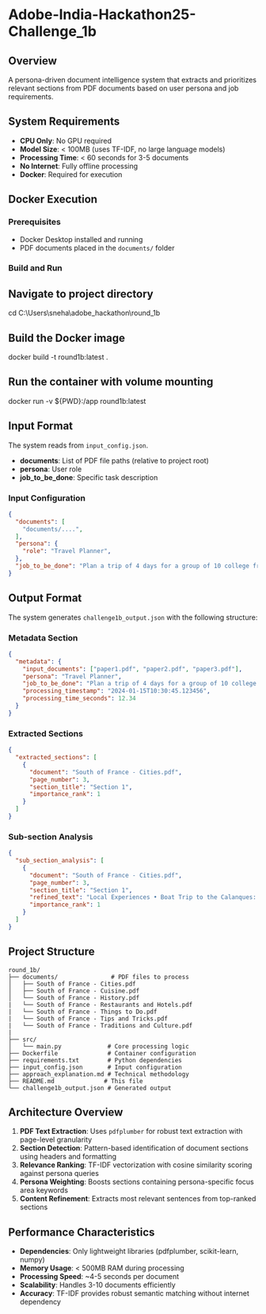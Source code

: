 # Adobe-India-Hackathon25-Challenge_1b

## Overview
A persona-driven document intelligence system that extracts and prioritizes relevant sections from PDF documents based on user persona and job requirements.

## System Requirements
- **CPU Only**: No GPU required
- **Model Size**: < 100MB (uses TF-IDF, no large language models)
- **Processing Time**: < 60 seconds for 3-5 documents
- **No Internet**: Fully offline processing
- **Docker**: Required for execution

## Docker Execution

### Prerequisites
- Docker Desktop installed and running
- PDF documents placed in the `documents/` folder

### Build and Run

## Navigate to project directory
cd C:\Users\sneha\adobe_hackathon\round_1b

## Build the Docker image
docker build -t round1b:latest .

## Run the container with volume mounting
docker run -v ${PWD}:/app round1b:latest

## Input Format

The system reads from `input_config.json`. 
- **documents**: List of PDF file paths (relative to project root)
- **persona**: User role
- **job_to_be_done**: Specific task description

### Input Configuration
```json
{
  "documents": [
    "documents/....",
  ],
  "persona": {
    "role": "Travel Planner",
  },
  "job_to_be_done": "Plan a trip of 4 days for a group of 10 college friends."
}
```

## Output Format

The system generates `challenge1b_output.json` with the following structure:

### Metadata Section
```json
{
  "metadata": {
    "input_documents": ["paper1.pdf", "paper2.pdf", "paper3.pdf"],
    "persona": "Travel Planner",
    "job_to_be_done": "Plan a trip of 4 days for a group of 10 college friends.",
    "processing_timestamp": "2024-01-15T10:30:45.123456",
    "processing_time_seconds": 12.34
  }
}
```

### Extracted Sections
```json
{
  "extracted_sections": [
    {
      "document": "South of France - Cities.pdf",
      "page_number": 3,
      "section_title": "Section 1",
      "importance_rank": 1
    }
  ]
}
```

### Sub-section Analysis
```json
{
  "sub_section_analysis": [
    {
      "document": "South of France - Cities.pdf", 
      "page_number": 3,
      "section_title": "Section 1",
      "refined_text": "Local Experiences • Boat Trip to the Calanques: Take a boat trip to the Calanques",
      "importance_rank": 1
    }
  ]
}
```

## Project Structure
```
round_1b/
├── documents/               # PDF files to process
│   ├── South of France - Cities.pdf
│   ├── South of France - Cuisine.pdf
│   └── South of France - History.pdf
|   └── South of France - Restaurants and Hotels.pdf
|   └── South of France - Things to Do.pdf
|   └── South of France - Tips and Tricks.pdf
|   └── South of France - Traditions and Culture.pdf
|
├── src/
│   └── main.py             # Core processing logic
├── Dockerfile              # Container configuration
├── requirements.txt        # Python dependencies  
├── input_config.json       # Input configuration
├── approach_explanation.md # Technical methodology
├── README.md              # This file
└── challenge1b_output.json # Generated output
```

## Architecture Overview

1. **PDF Text Extraction**: Uses `pdfplumber` for robust text extraction with page-level granularity
2. **Section Detection**: Pattern-based identification of document sections using headers and formatting
3. **Relevance Ranking**: TF-IDF vectorization with cosine similarity scoring against persona queries
4. **Persona Weighting**: Boosts sections containing persona-specific focus area keywords
5. **Content Refinement**: Extracts most relevant sentences from top-ranked sections

## Performance Characteristics

- **Dependencies**: Only lightweight libraries (pdfplumber, scikit-learn, numpy)
- **Memory Usage**: < 500MB RAM during processing
- **Processing Speed**: ~4-5 seconds per document
- **Scalability**: Handles 3-10 documents efficiently
- **Accuracy**: TF-IDF provides robust semantic matching without internet dependency
